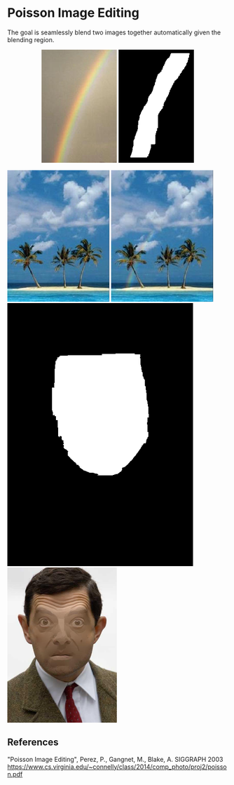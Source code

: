 # Poisson Image Editing
The goal is seamlessly blend two images together automatically given the blending region.

<p align="center">
  <img src="source_2.jpg">
  <img src="mask_2.bmp">
</p>
<img src="target_2.jpg">
<img src="blended.jpg">


<img src="mask_bean.bmp">
<img src="flattened.jpg" width="250"/>

## References
"Poisson Image Editing", Perez, P., Gangnet, M., Blake, A. SIGGRAPH 2003 https://www.cs.virginia.edu/~connelly/class/2014/comp_photo/proj2/poisson.pdf
